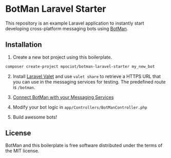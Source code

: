 # BotMan Laravel Starter

This repository is an example Laravel application to instantly start developing cross-platform messaging bots using [BotMan](https://github.com/mpociot/botman).

## Installation

1. Create a new bot project using this boilerplate.

```bash
composer create-project mpociot/botman-laravel-starter my_new_bot
```

2. Install [Laravel Valet](https://laravel.com/docs/5.3/valet) and use `valet share` to retrieve a HTTPS URL that you can use in 
the messaging services for testing. The predefined route is `/botman`.

3. [Connect BotMan with your Messaging Services](https://github.com/mpociot/botman#connect-with-your-messaging-service)

4. Modify your bot logic in `app/Controllers/BotManController.php`

5. Build awesome bots!

## License

BotMan and this boilerplate is free software distributed under the terms of the MIT license.
